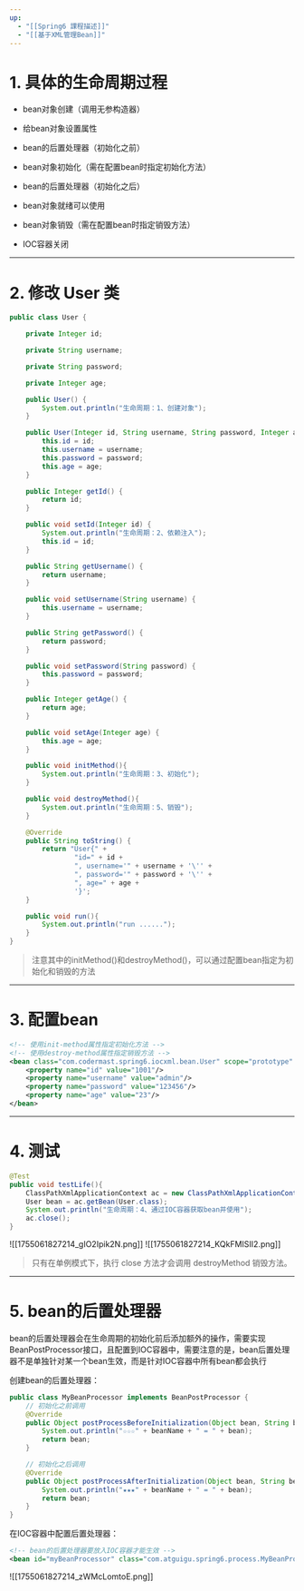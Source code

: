 ```yaml
---
up:
  - "[[Spring6 課程描述]]"
  - "[[基于XML管理Bean]]"
---
```

# 1. 具体的生命周期过程

- bean对象创建（调用无参构造器）
    
- 给bean对象设置属性
    
- bean的后置处理器（初始化之前）
    
- bean对象初始化（需在配置bean时指定初始化方法）
    
- bean的后置处理器（初始化之后）
    
- bean对象就绪可以使用
    
- bean对象销毁（需在配置bean时指定销毁方法）
    
- IOC容器关闭

---

# 2. 修改 User 类

```java
public class User {

    private Integer id;

    private String username;

    private String password;

    private Integer age;

    public User() {
        System.out.println("生命周期：1、创建对象");
    }

    public User(Integer id, String username, String password, Integer age) {
        this.id = id;
        this.username = username;
        this.password = password;
        this.age = age;
    }

    public Integer getId() {
        return id;
    }

    public void setId(Integer id) {
        System.out.println("生命周期：2、依赖注入");
        this.id = id;
    }

    public String getUsername() {
        return username;
    }

    public void setUsername(String username) {
        this.username = username;
    }

    public String getPassword() {
        return password;
    }

    public void setPassword(String password) {
        this.password = password;
    }

    public Integer getAge() {
        return age;
    }

    public void setAge(Integer age) {
        this.age = age;
    }

    public void initMethod(){
        System.out.println("生命周期：3、初始化");
    }

    public void destroyMethod(){
        System.out.println("生命周期：5、销毁");
    }

    @Override
    public String toString() {
        return "User{" +
                "id=" + id +
                ", username='" + username + '\'' +
                ", password='" + password + '\'' +
                ", age=" + age +
                '}';
    }

    public void run(){
        System.out.println("run ......");
    }
}
```

> 注意其中的initMethod()和destroyMethod()，可以通过配置bean指定为初始化和销毁的方法

---

# 3. 配置bean

```xml
<!-- 使用init-method属性指定初始化方法 -->
<!-- 使用destroy-method属性指定销毁方法 -->
<bean class="com.codermast.spring6.iocxml.bean.User" scope="prototype" init-method="initMethod" destroy-method="destroyMethod">
    <property name="id" value="1001"/>
    <property name="username" value="admin"/>
    <property name="password" value="123456"/>
    <property name="age" value="23"/>
</bean>
```

---

# 4. 测试

```java
@Test
public void testLife(){
    ClassPathXmlApplicationContext ac = new ClassPathXmlApplicationContext("spring-lifecycle.xml");
    User bean = ac.getBean(User.class);
    System.out.println("生命周期：4、通过IOC容器获取bean并使用");
    ac.close();
}
```

![[1755061827214_gIO2Ipik2N.png]]
![[1755061827214_KQkFMISII2.png]]
> 只有在单例模式下，执行 close 方法才会调用 destroyMethod 销毁方法。

---

# 5. bean的后置处理器

bean的后置处理器会在生命周期的初始化前后添加额外的操作，需要实现BeanPostProcessor接口，且配置到IOC容器中，需要注意的是，bean后置处理器不是单独针对某一个bean生效，而是针对IOC容器中所有bean都会执行

创建bean的后置处理器：

```java
public class MyBeanProcessor implements BeanPostProcessor {
    // 初始化之前调用
    @Override
    public Object postProcessBeforeInitialization(Object bean, String beanName) throws BeansException {
        System.out.println("☆☆☆" + beanName + " = " + bean);
        return bean;
    }

    // 初始化之后调用
    @Override
    public Object postProcessAfterInitialization(Object bean, String beanName) throws BeansException {
        System.out.println("★★★" + beanName + " = " + bean);
        return bean;
    }
}
```

在IOC容器中配置后置处理器：

```xml
<!-- bean的后置处理器要放入IOC容器才能生效 -->
<bean id="myBeanProcessor" class="com.atguigu.spring6.process.MyBeanProcessor"/>
```

![[1755061827214_zWMcLomtoE.png]]